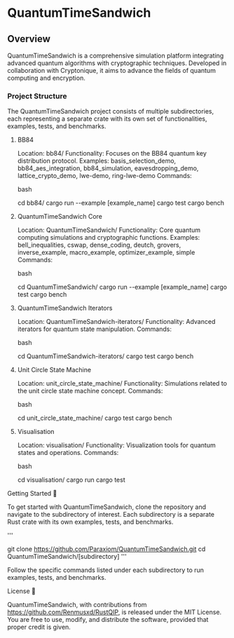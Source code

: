# QuantumTimeSandwich
## Overview

QuantumTimeSandwich is a comprehensive simulation platform integrating advanced quantum algorithms with cryptographic techniques. Developed in collaboration with Cryptonique, it aims to advance the fields of quantum computing and encryption.

### Project Structure

The QuantumTimeSandwich project consists of multiple subdirectories, each representing a separate crate with its own set of functionalities, examples, tests, and benchmarks.
1. BB84

    Location: bb84/
    Functionality: Focuses on the BB84 quantum key distribution protocol.
    Examples: basis_selection_demo, bb84_aes_integration, bb84_simulation, eavesdropping_demo, lattice_crypto_demo, lwe-demo, ring-lwe-demo
    Commands:

    bash

    cd bb84/
    cargo run --example [example_name]
    cargo test
    cargo bench

2. QuantumTimeSandwich Core

    Location: QuantumTimeSandwich/
    Functionality: Core quantum computing simulations and cryptographic functions.
    Examples: bell_inequalities, cswap, dense_coding, deutch, grovers, inverse_example, macro_example, optimizer_example, simple
    Commands:

    bash

    cd QuantumTimeSandwich/
    cargo run --example [example_name]
    cargo test
    cargo bench

3. QuantumTimeSandwich Iterators

    Location: QuantumTimeSandwich-iterators/
    Functionality: Advanced iterators for quantum state manipulation.
    Commands:

    bash

    cd QuantumTimeSandwich-iterators/
    cargo test
    cargo bench

4. Unit Circle State Machine

    Location: unit_circle_state_machine/
    Functionality: Simulations related to the unit circle state machine concept.
    Commands:

    bash

    cd unit_circle_state_machine/
    cargo test
    cargo bench

5. Visualisation

    Location: visualisation/
    Functionality: Visualization tools for quantum states and operations.
    Commands:

    bash

    cd visualisation/
    cargo run
    cargo test

Getting Started 🚀

To get started with QuantumTimeSandwich, clone the repository and navigate to the subdirectory of interest. Each subdirectory is a separate Rust crate with its own examples, tests, and benchmarks.

'''

git clone https://github.com/Paraxiom/QuantumTimeSandwich.git
cd QuantumTimeSandwich/[subdirectory]
'''

Follow the specific commands listed under each subdirectory to run examples, tests, and benchmarks.

License 📜

QuantumTimeSandwich, with contributions from https://github.com/Renmusxd/RustQIP, is released under the MIT License. You are free to use, modify, and distribute the software, provided that proper credit is given.